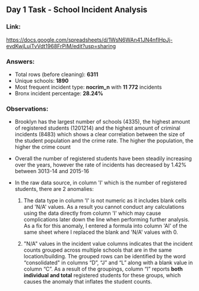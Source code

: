 ## Day 1 Task - School Incident Analysis

### Link: 
https://docs.google.com/spreadsheets/d/1WsN6WAn41JN4nfIHpJj-evdKwjLuiTvVdt1968FrPiM/edit?usp=sharing

### Answers:
- Total rows (before cleaning): **6311**
- Unique schools: **1890** 
- Most frequent incident type: **nocrim_n** with **11 772** incidents
- Bronx incident percentage: **28.24%**

### Observations:
- Brooklyn has the largest number of schools (4335), the highest amount of registered students (1201214) and the highest amount of criminal incidents (8483) which shows a clear correlation between the size of the student population and the crime rate. The higher the population, the higher the crime count
- Overall the number of registered students have been steadily increasing over the years, however the rate of incidents has decreased by 1.42% between 3013-14 and 2015-16
- In the raw data source, in column 'I' which is the number of registered students, there are 2 anomalies:
  
  1. The data type in column 'I' is not numeric as it includes blank cells and 'N/A' values. As a result you cannot conduct any calculations using the data directly from column 'I' which may cause complications later down the line when performing further analysis. As a fix for this anomaly, I entered a formula into column 'AI' of the same sheet where I replaced the blank and 'N/A' values with 0.
 
  2. "N/A" values in the incident value columns indicates that the incident counts grouped across multiple schools that are in the same location/building. The grouped rows can be identified by the word “consolidated" in columns “D”, “J” and “L” along with a blank value in column “C”. As a result of the groupings, column “I” reports **both individual and total** registered students for these groups, which causes the anomaly that inflates the student counts. 


